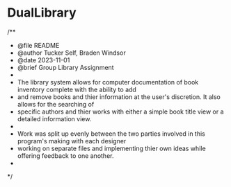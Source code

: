 # DualLibrary
/**
 * @file README
 * @author Tucker Self, Braden Windsor
 * @date 2023-11-01
 * @brief Group Library Assignment
 * 
 * The library system allows for computer documentation of book inventory complete with the ability to add
 *  and remove books and thier information at the user's discretion. It also allows for the searching of
 *  specific authors and thier works with either a simple book title view or a detailed information view.
 * 
 * Work was split up evenly between the two parties involved in this program's making with each designer
 *  working on separate files and implementing thier own ideas while offering feedback to one another.
 * 
 */
